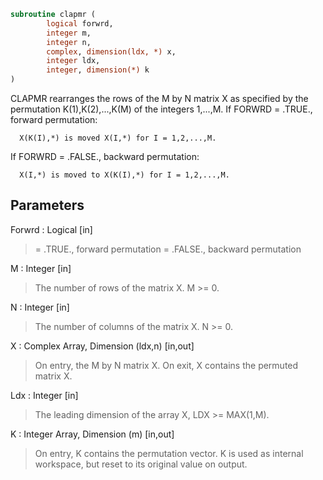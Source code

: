 ```fortran
subroutine clapmr (
		logical forwrd,
		integer m,
		integer n,
		complex, dimension(ldx, *) x,
		integer ldx,
		integer, dimension(*) k
)
```

 CLAPMR rearranges the rows of the M by N matrix X as specified
 by the permutation K(1),K(2),...,K(M) of the integers 1,...,M.
 If FORWRD = .TRUE.,  forward permutation:

      X(K(I),*) is moved X(I,*) for I = 1,2,...,M.

 If FORWRD = .FALSE., backward permutation:

      X(I,*) is moved to X(K(I),*) for I = 1,2,...,M.

## Parameters
Forwrd : Logical [in]
> = .TRUE., forward permutation
> = .FALSE., backward permutation

M : Integer [in]
> The number of rows of the matrix X. M >= 0.

N : Integer [in]
> The number of columns of the matrix X. N >= 0.

X : Complex Array, Dimension (ldx,n) [in,out]
> On entry, the M by N matrix X.
> On exit, X contains the permuted matrix X.

Ldx : Integer [in]
> The leading dimension of the array X, LDX >= MAX(1,M).

K : Integer Array, Dimension (m) [in,out]
> On entry, K contains the permutation vector. K is used as
> internal workspace, but reset to its original value on
> output.

